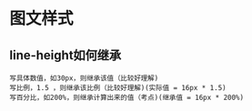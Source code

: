 # 图文样式

## line-height如何继承

```text
写具体数值，如30px，则继承该值（比较好理解)
写比例，1.5 ，则继承该比例（比较好理解)(实际值 = 16px * 1.5)
写百分比，如200%，则继承计算出来的值（考点)(继承值 = 16px * 200%)
```